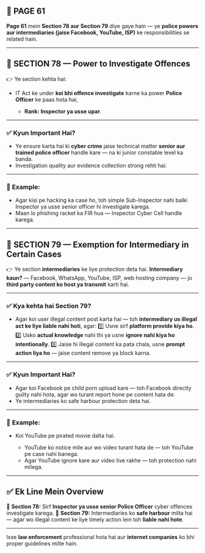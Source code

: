 ## 📄 **PAGE 61**

**Page 61** mein **Section 78 aur Section 79** diye gaye hain — ye **police powers aur intermediaries (jaise Facebook, YouTube, ISP)** ke responsibilities se related hain.

---

## 🔹 **SECTION 78 — Power to Investigate Offences**

👉 Ye section kehta hai:

* IT Act ke under **koi bhi offence investigate** karne ka power **Police Officer** ke paas hota hai,

  * **Rank: Inspector ya usse upar**.

---

### ✅ **Kyun Important Hai?**

* Ye ensure karta hai ki **cyber crime** jaise technical matter **senior aur trained police officer** handle kare — na ki junior constable level ka banda.
* Investigation quality aur evidence collection strong rehti hai.

---

### 🧩 **Example:**

* Agar kisi pe hacking ka case ho, toh simple Sub-Inspector nahi balki Inspector ya usse senior officer hi investigate karega.
* Maan lo phishing racket ka FIR hua — Inspector Cyber Cell handle karega.

---

## 🔹 **SECTION 79 — Exemption for Intermediary in Certain Cases**

👉 Ye section **intermediaries** ke liye protection deta hai.
**Intermediary kaun?** — Facebook, WhatsApp, YouTube, ISP, web hosting company — jo **third party content ko host ya transmit** karti hai.

---

### ✅ **Kya kehta hai Section 79?**

* Agar koi user illegal content post karta hai — toh **intermediary us illegal act ke liye liable nahi hoti**,
  agar:
  1️⃣ Usne sirf **platform provide kiya ho**.
  2️⃣ Usko **actual knowledge** nahi thi ya usne **ignore nahi kiya ho intentionally**.
  3️⃣ Jaise hi illegal content ka pata chala, usne **prompt action liya ho** — jaise content remove ya block karna.

---

### ✅ **Kyun Important Hai?**

* Agar koi Facebook pe child porn upload kare — toh Facebook directly guilty nahi hota, agar wo turant report hone pe content hata de.
* Ye intermediaries ko safe harbour protection deta hai.

---

### 🧩 **Example:**

* Koi YouTube pe pirated movie dalta hai.

  * YouTube ko notice mile aur wo video turant hata de — toh YouTube pe case nahi banega.
  * Agar YouTube ignore kare aur video live rakhe — toh protection nahi milega.

---

## ✅ **Ek Line Mein Overview**

📌 **Section 78:** Sirf **Inspector ya usse senior Police Officer** cyber offences investigate karega.
📌 **Section 79:** Intermediaries ko **safe harbour** milta hai — agar wo illegal content ke liye timely action lein toh **liable nahi hote**.

---

Isse **law enforcement** professional hota hai aur **internet companies** ko bhi proper guidelines milte hain.
